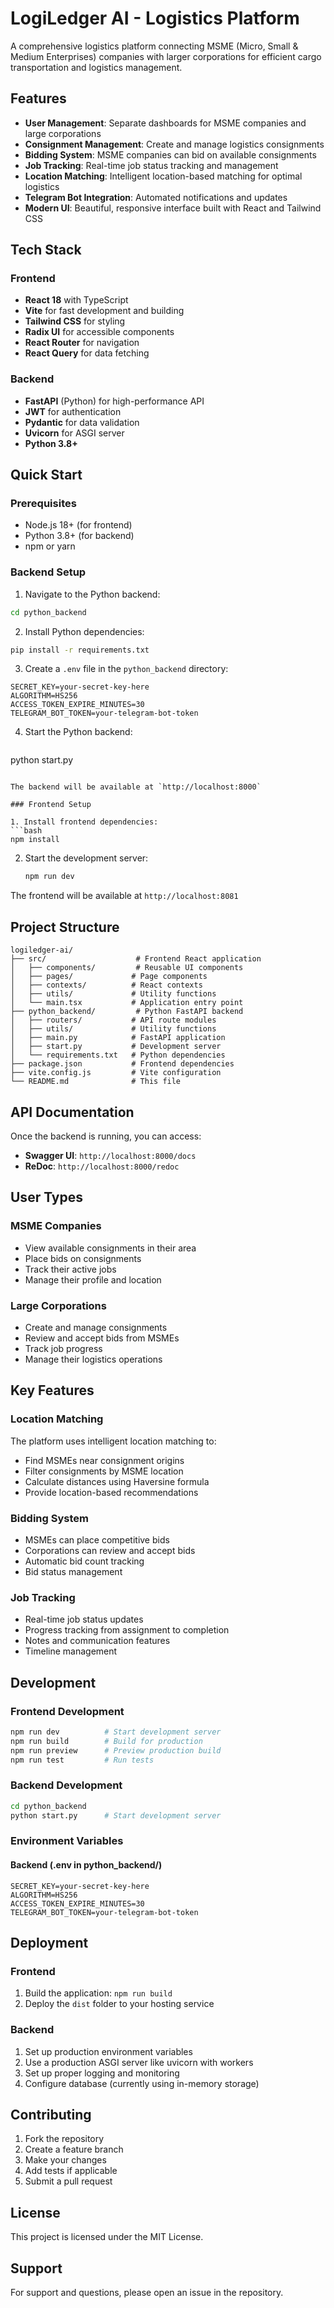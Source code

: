 # LogiLedger AI - Logistics Platform

A comprehensive logistics platform connecting MSME (Micro, Small & Medium Enterprises) companies with larger corporations for efficient cargo transportation and logistics management.

## Features

- **User Management**: Separate dashboards for MSME companies and large corporations
- **Consignment Management**: Create and manage logistics consignments
- **Bidding System**: MSME companies can bid on available consignments
- **Job Tracking**: Real-time job status tracking and management
- **Location Matching**: Intelligent location-based matching for optimal logistics
- **Telegram Bot Integration**: Automated notifications and updates
- **Modern UI**: Beautiful, responsive interface built with React and Tailwind CSS

## Tech Stack

### Frontend
- **React 18** with TypeScript
- **Vite** for fast development and building
- **Tailwind CSS** for styling
- **Radix UI** for accessible components
- **React Router** for navigation
- **React Query** for data fetching

### Backend
- **FastAPI** (Python) for high-performance API
- **JWT** for authentication
- **Pydantic** for data validation
- **Uvicorn** for ASGI server
- **Python 3.8+**

## Quick Start

### Prerequisites

- Node.js 18+ (for frontend)
- Python 3.8+ (for backend)
- npm or yarn

### Backend Setup

1. Navigate to the Python backend:
```bash
cd python_backend
```

2. Install Python dependencies:
```bash
pip install -r requirements.txt
```

3. Create a `.env` file in the `python_backend` directory:
```env
SECRET_KEY=your-secret-key-here
ALGORITHM=HS256
ACCESS_TOKEN_EXPIRE_MINUTES=30
TELEGRAM_BOT_TOKEN=your-telegram-bot-token
```

4. Start the Python backend:
   ```bash
python start.py
   ```

The backend will be available at `http://localhost:8000`

### Frontend Setup

1. Install frontend dependencies:
   ```bash
   npm install
   ```

2. Start the development server:
   ```bash
   npm run dev
   ```

The frontend will be available at `http://localhost:8081`

## Project Structure

```
logiledger-ai/
├── src/                    # Frontend React application
│   ├── components/         # Reusable UI components
│   ├── pages/             # Page components
│   ├── contexts/          # React contexts
│   ├── utils/             # Utility functions
│   └── main.tsx           # Application entry point
├── python_backend/         # Python FastAPI backend
│   ├── routers/           # API route modules
│   ├── utils/             # Utility functions
│   ├── main.py            # FastAPI application
│   ├── start.py           # Development server
│   └── requirements.txt   # Python dependencies
├── package.json           # Frontend dependencies
├── vite.config.js         # Vite configuration
└── README.md              # This file
```

## API Documentation

Once the backend is running, you can access:

- **Swagger UI**: `http://localhost:8000/docs`
- **ReDoc**: `http://localhost:8000/redoc`

## User Types

### MSME Companies
- View available consignments in their area
- Place bids on consignments
- Track their active jobs
- Manage their profile and location

### Large Corporations
- Create and manage consignments
- Review and accept bids from MSMEs
- Track job progress
- Manage their logistics operations

## Key Features

### Location Matching
The platform uses intelligent location matching to:
- Find MSMEs near consignment origins
- Filter consignments by MSME location
- Calculate distances using Haversine formula
- Provide location-based recommendations

### Bidding System
- MSMEs can place competitive bids
- Corporations can review and accept bids
- Automatic bid count tracking
- Bid status management

### Job Tracking
- Real-time job status updates
- Progress tracking from assignment to completion
- Notes and communication features
- Timeline management

## Development

### Frontend Development
```bash
npm run dev          # Start development server
npm run build        # Build for production
npm run preview      # Preview production build
npm run test         # Run tests
```

### Backend Development
```bash
cd python_backend
python start.py      # Start development server
```

### Environment Variables

#### Backend (.env in python_backend/)
```env
SECRET_KEY=your-secret-key-here
ALGORITHM=HS256
ACCESS_TOKEN_EXPIRE_MINUTES=30
TELEGRAM_BOT_TOKEN=your-telegram-bot-token
```

## Deployment

### Frontend
1. Build the application: `npm run build`
2. Deploy the `dist` folder to your hosting service

### Backend
1. Set up production environment variables
2. Use a production ASGI server like uvicorn with workers
3. Set up proper logging and monitoring
4. Configure database (currently using in-memory storage)

## Contributing

1. Fork the repository
2. Create a feature branch
3. Make your changes
4. Add tests if applicable
5. Submit a pull request

## License

This project is licensed under the MIT License.

## Support

For support and questions, please open an issue in the repository.

